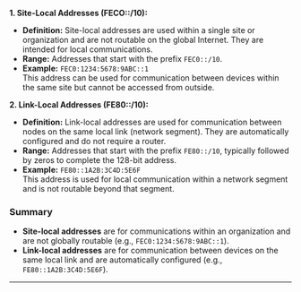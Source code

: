 **1. Site-Local Addresses (FECO::/10):**

- **Definition:** Site-local addresses are used within a single site or organization and are not routable on the global Internet. They are intended for local communications.
- **Range:** Addresses that start with the prefix `FEC0::/10`.
- **Example:** `FEC0:1234:5678:9ABC::1`  
    This address can be used for communication between devices within the same site but cannot be accessed from outside.

**2. Link-Local Addresses (FE80::/10):**

- **Definition:** Link-local addresses are used for communication between nodes on the same local link (network segment). They are automatically configured and do not require a router.
- **Range:** Addresses that start with the prefix `FE80::/10`, typically followed by zeros to complete the 128-bit address.
- **Example:** `FE80::1A2B:3C4D:5E6F`  
    This address is used for local communication within a network segment and is not routable beyond that segment.

### Summary

- **Site-local addresses** are for communications within an organization and are not globally routable (e.g., `FEC0:1234:5678:9ABC::1`).
- **Link-local addresses** are for communication between devices on the same local link and are automatically configured (e.g., `FE80::1A2B:3C4D:5E6F`).

---
